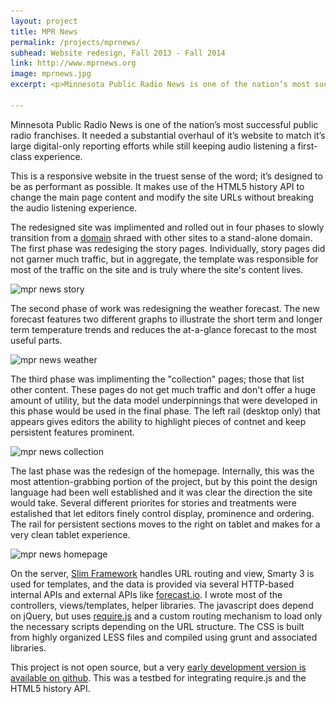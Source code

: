 ```yaml
---
layout: project
title: MPR News
permalink: /projects/mprnews/
subhead: Website redesign, Fall 2013 - Fall 2014
link: http://www.mprnews.org
image: mprnews.jpg
excerpt: <p>Minnesota Public Radio News is one of the nation’s most successful public radio franchises. It needed a substantial overhaul of its website to match its large digital-only reporting efforts while still keeping audio listening a first-class experience.</p> <p>This is a responsive website in the truest sense of the word; it’s designed to be fast, look good, and work well on all screen sizes.</p> 

---
```


Minnesota Public Radio News is one of the nation’s most successful public radio franchises. It needed a substantial overhaul of it’s website to match it’s large digital-only reporting efforts while still keeping audio listening a first-class experience.

This is a responsive website in the truest sense of the word; it’s designed to be as performant as possible. It makes use of the HTML5 history API to change the main page content and modify the site URLs without breaking the audio listening experience.  

The redesigned site was implimented and rolled out in four phases to slowly transition from a [domain](http://minnesota.publicradio.org/) shraed with other sites to a stand-alone domain. The first phase was redesiging the story pages. Individually, story pages did not garner much traffic, but in aggregate, the template was responsible for most of the traffic on the site and is truly where the site's content lives. 

<img src="/images/mprnews/story.jpg" srcset="/images/mprnews/story.jpg 1x, /images/mprnews/story-2x.jpg 2x"  alt="mpr news story"/>

The second phase of work was redesigning the weather forecast. The new forecast features two different graphs to illustrate the short term and longer term temperature trends and reduces the at-a-glance forecast to the most useful parts. 

<img src="/images/mprnews/weather.jpg" srcset="/images/mprnews/weather.jpg 1x, /images/mprnews/weather-2x.jpg 2x"  alt="mpr news weather"/>

The third phase was implimenting the "collection" pages; those that list other content. These pages do not get much traffic and don't offer a huge amount of utility, but the data model underpinnings that were developed in this phase would be used in the final phase. The left rail (desktop only) that appears gives editors the ability to highlight pieces of contnet and keep persistent features prominent.

<img src="/images/mprnews/collection.jpg" srcset="/images/mprnews/collection.jpg 1x, /images/mprnews/collection-2x.jpg 2x"  alt="mpr news collection"/>

The last phase was the redesign of the homepage. Internally, this was the most attention-grabbing portion of the project, but by this point the design language had been well established and it was clear the direction the site would take. Several different priorites for stories and treatments were estalished that let editors finely control display, prominence and ordering. The rail for persistent sections moves to the right on tablet and makes for a very clean tablet experience. 

<img src="/images/mprnews/homepage.jpg" srcset="/images/mprnews/homepage.jpg 1x, /images/mprnews/homepage-2x.jpg 2x"  alt="mpr news homepage"/>


On the server, [Slim Framework](http://www.slimframework.com/) handles URL routing and view, Smarty 3 is used for templates, and the data is provided via several HTTP-based internal APIs and external APIs like [forecast.io](https://developer.forecast.io/). I wrote most of the controllers, views/templates, helper libraries. The javascript does depend on jQuery, but uses [require.js](http://requirejs.org/) and a custom routing mechanism to load only the necessary scripts depending on the URL structure. The CSS is built from highly organized LESS files and compiled using grunt and associated libraries. 

This project is not open source, but a very [early development version is available on github](https://github.com/APMG/requiredemo). This was a testbed for integrating require.js and the HTML5 history API. 

